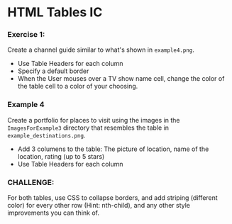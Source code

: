 # HTML Tables IC

### Exercise 1:
Create a channel guide similar to what's shown in ```example4.png```. 

* Use Table Headers for each column
* Specify a default border
* When the User mouses over a TV show name cell, change the color of the table cell to a color of your choosing.

### Example 4
Create a portfolio for places to visit using the images in the ```ImagesForExample3``` directory that resembles the table in ```example_destinations.png```.

* Add 3 columens to the table: The picture of location, name of the location, rating (up to 5 stars) 
* Use Table Headers for each column

### CHALLENGE:
For both tables, use CSS to collapse borders, and add striping (different color) for every other row (Hint: nth-child), and any other style improvements you can think of.
